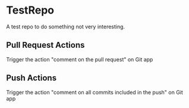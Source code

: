 # TestRepo
A test repo to do something not very interesting.

## Pull Request Actions
Trigger the action "comment on the pull request" on Git app

## Push Actions
Trigger the action "comment on all commits included in the push" on Git app
